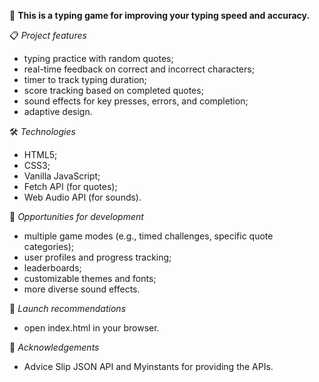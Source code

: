 📜 **This is a typing game for improving your typing speed and accuracy.**

📋 _Project features_
- typing practice with random quotes;
- real-time feedback on correct and incorrect characters;
- timer to track typing duration;
- score tracking based on completed quotes;
- sound effects for key presses, errors, and completion;
- adaptive design.
  
🛠️ _Technologies_
- HTML5;
- CSS3;
- Vanilla JavaScript;
- Fetch API (for quotes);
- Web Audio API (for sounds).
  
🔧 _Opportunities for development_
- multiple game modes (e.g., timed challenges, specific quote categories);
- user profiles and progress tracking;
- leaderboards;
- customizable themes and fonts;
- more diverse sound effects.
  
🚀 _Launch recommendations_
- open index.html in your browser.

🙏 _Acknowledgements_
- Advice Slip JSON API and Myinstants for providing the APIs.
